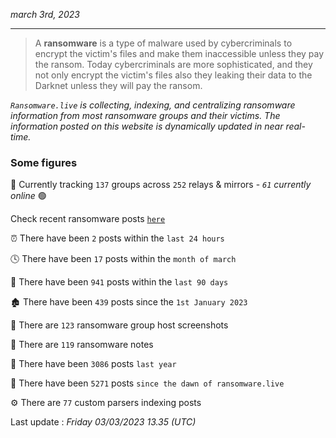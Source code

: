 _march 3rd, 2023_

---

> A **ransomware** is a type of malware used by cybercriminals to encrypt the victim's files and make them inaccessible unless they pay the ransom. Today cybercriminals are more sophisticated, and they not only encrypt the victim's files also they leaking their data to the Darknet unless they will pay the ransom.


_`Ransomware.live` is collecting, indexing, and centralizing ransomware information from most ransomware groups and their victims. The information posted on this website is dynamically updated in near real-time._

### Some figures 

🔎 Currently tracking `137` groups across `252` relays & mirrors - _`61` currently online_ 🟢

Check recent ransomware posts [`here`](recentposts.md)


⏰ There have been `2` posts within the `last 24 hours`

🕓 There have been `17` posts within the `month of march`

📅 There have been `941` posts within the `last 90 days`

🏚 There have been `439` posts since the `1st January 2023`

📸 There are `123` ransomware group host screenshots

📝 There are `119` ransomware notes

🚀 There have been `3086` posts `last year`

🐣 There have been `5271` posts `since the dawn of ransomware.live`

⚙️ There are `77` custom parsers indexing posts



Last update : _Friday 03/03/2023 13.35 (UTC)_

